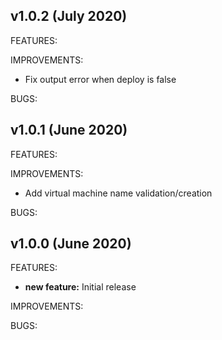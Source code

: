 ## v1.0.2 (July 2020)

FEATURES: 

IMPROVEMENTS:

* Fix output error when deploy is false

BUGS:

## v1.0.1 (June 2020)

FEATURES: 

IMPROVEMENTS:

* Add virtual machine name validation/creation

BUGS:

## v1.0.0 (June 2020)

FEATURES: 
* **new feature:**  Initial release

IMPROVEMENTS:

BUGS:
